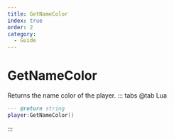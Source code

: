 ```yaml
---
title: GetNameColor
index: true
order: 2
category:
  - Guide
---
```


# GetNameColor
Returns the name color of the player.
::: tabs
@tab Lua
```lua
--- @return string
player:GetNameColor()
```

:::